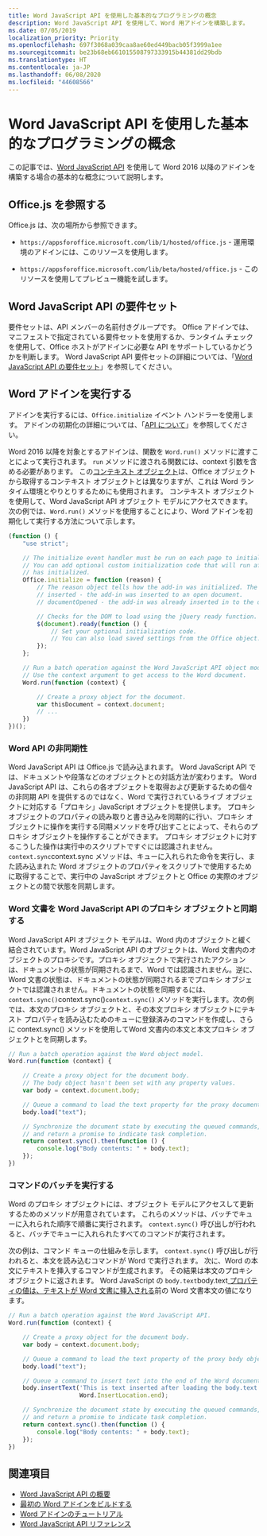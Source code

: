 ```yaml
---
title: Word JavaScript API を使用した基本的なプログラミングの概念
description: Word JavaScript API を使用して、Word 用アドインを構築します。
ms.date: 07/05/2019
localization_priority: Priority
ms.openlocfilehash: 697f3068a039caa8ae60ed449bacb05f3999a1ee
ms.sourcegitcommit: be23b68eb661015508797333915b44381dd29bdb
ms.translationtype: HT
ms.contentlocale: ja-JP
ms.lasthandoff: 06/08/2020
ms.locfileid: "44608566"
---
```

# <a name="fundamental-programming-concepts-with-the-word-javascript-api"></a>Word JavaScript API を使用した基本的なプログラミングの概念

この記事では、[Word JavaScript API](../reference/overview/word-add-ins-reference-overview.md) を使用して Word 2016 以降のアドインを構築する場合の基本的な概念について説明します。

## <a name="referencing-officejs"></a>Office.js を参照する

Office.js は、次の場所から参照できます。

- `https://appsforoffice.microsoft.com/lib/1/hosted/office.js` - 運用環境のアドインには、このリソースを使用します。

- `https://appsforoffice.microsoft.com/lib/beta/hosted/office.js` - このリソースを使用してプレビュー機能を試します。

## <a name="word-javascript-api-requirement-sets"></a>Word JavaScript API の要件セット

要件セットは、API メンバーの名前付きグループです。 Office アドインでは、マニフェストで指定されている要件セットを使用するか、ランタイム チェックを使用して、Office ホストがアドインに必要な API をサポートしているかどうかを判断します。 Word JavaScript API 要件セットの詳細については、「[Word JavaScript API の要件セット](../reference/requirement-sets/word-api-requirement-sets.md)」を参照してください。

## <a name="running-word-add-ins"></a>Word アドインを実行する

アドインを実行するには、`Office.initialize` イベント ハンドラーを使用します。 アドインの初期化の詳細については、「[API について](../develop/understanding-the-javascript-api-for-office.md)」を参照してください。

Word 2016 以降を対象とするアドインは、関数を `Word.run()` メソッドに渡すことによって実行されます。 `run` メソッドに渡される関数には、context 引数を含める必要があります。 この[コンテキスト オブジェクト](/javascript/api/word/word.requestcontext)は、Office オブジェクトから取得するコンテキスト オブジェクトとは異なりますが、これは Word ランタイム環境とやりとりするためにも使用されます。 コンテキスト オブジェクトを使用して、Word JavaScript API オブジェクト モデルにアクセスできます。 次の例では、`Word.run()` メソッドを使用することにより、Word アドインを初期化して実行する方法について示します。

```js
(function () {
    "use strict";

    // The initialize event handler must be run on each page to initialize Office JS.
    // You can add optional custom initialization code that will run after OfficeJS
    // has initialized.
    Office.initialize = function (reason) {
        // The reason object tells how the add-in was initialized. The values can be:
        // inserted - the add-in was inserted to an open document.
        // documentOpened - the add-in was already inserted in to the document and the document was opened.

        // Checks for the DOM to load using the jQuery ready function.
        $(document).ready(function () {
            // Set your optional initialization code.
            // You can also load saved settings from the Office object.
        });
    };

    // Run a batch operation against the Word JavaScript API object model.
    // Use the context argument to get access to the Word document.
    Word.run(function (context) {

        // Create a proxy object for the document.
        var thisDocument = context.document;
        // ...
    })
})();
```

### <a name="asynchronous-nature-of-word-apis"></a>Word API の非同期性

Word JavaScript API は Office.js で読み込まれます。 Word JavaScript API では、ドキュメントや段落などのオブジェクトとの対話方法が変わります。 Word JavaScript API は、これらの各オブジェクトを取得および更新するための個々の非同期 API を提供するのではなく、Word で実行されているライブ オブジェクトに対応する「プロキシ」JavaScript オブジェクトを提供します。 プロキシ オブジェクトのプロパティの読み取りと書き込みを同期的に行い、プロキシ オブジェクトに操作を実行する同期メソッドを呼び出すことによって、それらのプロキシ オブジェクトを操作することができます。 プロキシ オブジェクトに対するこうした操作は実行中のスクリプトですぐには認識されません。 `context.sync`context.sync メソッドは、キューに入れられた命令を実行し、また読み込まれた Word オブジェクトのプロパティをスクリプトで使用するために取得することで、実行中の JavaScript オブジェクトと Office の実際のオブジェクトとの間で状態を同期します。

### <a name="synchronizing-word-documents-with-word-javascript-api-proxy-objects"></a>Word 文書を Word JavaScript API のプロキシ オブジェクトと同期する

Word JavaScript API オブジェクト モデルは、Word 内のオブジェクトと緩く結合されています。Word JavaScript API のオブジェクトは、Word 文書内のオブジェクトのプロキシです。プロキシ オブジェクトで実行されたアクションは、ドキュメントの状態が同期されるまで、Word では認識されません。逆に、Word 文書の状態は、ドキュメントの状態が同期されるまでプロキシ オブジェクトでは認識されません。ドキュメントの状態を同期するには、`context.sync()`context.sync()`context.sync()` メソッドを実行します。次の例では、本文のプロキシ オブジェクトと、その本文プロキシ オブジェクトにテキスト プロパティを読み込むためのキューに登録済みのコマンドを作成し、さらに context.sync() メソッドを使用してWord 文書内の本文と本文プロキシ オブジェクトとを同期します。

```js
// Run a batch operation against the Word object model.
Word.run(function (context) {

    // Create a proxy object for the document body.
    // The body object hasn't been set with any property values.
    var body = context.document.body;

    // Queue a command to load the text property for the proxy document body object.
    body.load("text");

    // Synchronize the document state by executing the queued commands,
    // and return a promise to indicate task completion.
    return context.sync().then(function () {
        console.log("Body contents: " + body.text);
    });
})
```

### <a name="executing-a-batch-of-commands"></a>コマンドのバッチを実行する

Word のプロキシ オブジェクトには、オブジェクト モデルにアクセスして更新するためのメソッドが用意されています。 これらのメソッドは、バッチでキューに入れられた順序で順番に実行されます。 `context.sync()` 呼び出しが行われると、バッチでキューに入れられたすべてのコマンドが実行されます。

次の例は、コマンド キューの仕組みを示します。 `context.sync()` 呼び出しが行われると、本文を読み込むコマンドが Word で実行されます。 次に、Word の本文にテキストを挿入するコマンドが生成されます。 その結果は本文のプロキシ オブジェクトに返されます。 Word JavaScript の `body.text`body.text<u> プロパティの値は、テキストが Word 文書に挿入される</u>前の Word 文書本文の値になります。

```js
// Run a batch operation against the Word JavaScript API.
Word.run(function (context) {

    // Create a proxy object for the document body.
    var body = context.document.body;

    // Queue a command to load the text property of the proxy body object.
    body.load("text");

    // Queue a command to insert text into the end of the Word document body.
    body.insertText('This is text inserted after loading the body.text property',
                    Word.InsertLocation.end);

    // Synchronize the document state by executing the queued commands,
    // and return a promise to indicate task completion.
    return context.sync().then(function () {
        console.log("Body contents: " + body.text);
    });
})
```

## <a name="see-also"></a>関連項目

- [Word JavaScript API の概要](../reference/overview/word-add-ins-reference-overview.md)
- [最初の Word アドインをビルドする](../quickstarts/word-quickstart.md)
- [Word アドインのチュートリアル](../tutorials/word-tutorial.md)
- [Word JavaScript API リファレンス](/javascript/api/word)